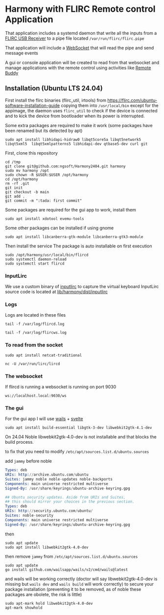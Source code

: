 # Harmony with FLIRC Remote control Application 

That application includes a systemd daemon that write all the inputs from a [FLIRC USB Receiver](https://flirc.tv/products/flirc-usb-receiver) to a pipe file located `/var/run/flirc/flirc.pipe`

That application will include a [WebSocket](https://developer.mozilla.org/en-US/docs/Web/API/WebSockets_API) that will read the pipe and send message events

A gui or console application will be created to read from that websocket and manage applications with the remote control using activities like [Remote Buddy](https://www.iospirit.com/products/remotebuddy/)


## Installation (Ubuntu LTS 24.04)

First install the flirc binaries (flirc_util, irtools) from https://flirc.com/ubuntu-software-installation-guide copying them into `/usr/local/bin` except for the appimage, the daemon uses `flirc_util` to check if the device is connected and to kick the device from bootloader when its power is interrupted.

Some extra packages are required to make it work (some packages have been renamed but its detected by apt)
```shell
sudo apt install libhidapi-hidraw0 libqt5core5a libqt5network5 libqt5xml5  libqt5xmlpatterns5 libhidapi-dev qtbase5-dev curl git
```

First, clone this repository

```shell
cd /tmp
git clone git@github.com:ngsoft/Harmony2404.git harmony
sudo mv harmony /opt
sudo chown -R $USER:$USER /opt/harmony
cd /opt/harmony
rm -rf .git
git init
git checkout -b main
git add .
git commit -m ":tada: first commit"
```

Some packages are required for the gui app to work, install them

```shell
sudo apt install xdotool evemu-tools
```

Some other packages can be installed if using gnome

```shell
sudo apt install libcanberra-gtk-module libcanberra-gtk3-module
```







Then install the service
The package is auto installable on first execution

```shell
sudo /opt/harmony/usr/local/bin/flircd
sudo systemctl daemon-reload
sudo systemctl start flircd
```

### InputLirc

We use a custom binary of [inputlirc](https://github.com/gsliepen/inputlirc) to capture the virtual keyboard
InputLirc source code is located at [lib/harmony/dist/inputlirc](./lib/harmony/dist/inputlirc)

### Logs

Logs are located in these files

```shell
tail -f /var/log/flircd.log
```

```shell
tail -f /var/log/flircws.log
```

### To read from the socket
```shell
sudo apt install netcat-traditional
```

```shell
nc -U /var/run/lirc/lircd
```

### The websocket

If flircd is running a websocket is running on port 9030

```url
ws://localhost.local:9030/ws
```

### The gui

For the gui app I will use [wails](https://wails.io/docs/introduction/) + [svelte](https://svelte.dev/docs/introduction)

```shell
sudo apt install build-essential libgtk-3-dev libwebkit2gtk-4.1-dev
```


On 24.04 Noble libwebkit2gtk-4.0-dev is not installable and that blocks the build process.

to fix that you need to modify `/etc/apt/sources.list.d/ubuntu.sources`

add `jammy` before noble

```s
Types: deb
URIs: http://archive.ubuntu.com/ubuntu
Suites: jammy noble noble-updates noble-backports
Components: main universe restricted multiverse
Signed-By: /usr/share/keyrings/ubuntu-archive-keyring.gpg

## Ubuntu security updates. Aside from URIs and Suites,
## this should mirror your choices in the previous section.
Types: deb
URIs: http://security.ubuntu.com/ubuntu/
Suites: noble-security
Components: main universe restricted multiverse
Signed-By: /usr/share/keyrings/ubuntu-archive-keyring.gpg
```
then

```shell
sudo apt update
sudo apt install libwebkit2gtk-4.0-dev
```

then remove `jammy` from `/etc/apt/sources.list.d/ubuntu.sources`

```shell
sudo apt update
go install github.com/wailsapp/wails/v2/cmd/wails@latest
```

and wails will be working correctly (doctor will say libwebkit2gtk-4.0-dev is missing but `wails dev` and `wails build` will work correctly)
to secure your package installation (preventing it to be removed, as of noble these packages are obolete, the risk is little)

```shell
sudo apt-mark hold libwebkit2gtk-4.0-dev
apt-mark showhold
```


